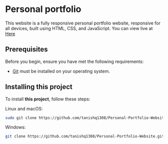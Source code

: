# Personal portfolio

This website is a fully responsive personal portfolio website, responsive for all devices, built using HTML, CSS, and JavaScript. You can view live at [Here](https://github.com/tanishq1308/Personal-Portfolio-Website.git)

## Prerequisites

Before you begin, ensure you have met the following requirements:

- [Git](https://git-scm.com/downloads "Download Git") must be installed on your operating system.

## Installing this project

To install **this project**, follow these steps:

Linux and macOS:

```bash
sudo git clone https://github.com/tanishq1308/Personal-Portfolio-Website.git
```

Windows:

```bash
git clone https://github.com/tanishq1308/Personal-Portfolio-Website.git
```
